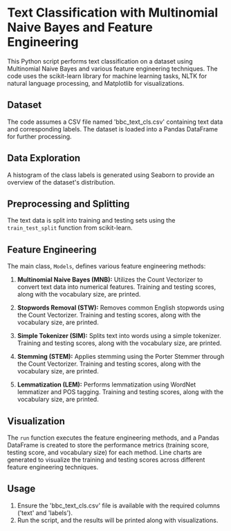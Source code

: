 # Text Classification with Multinomial Naive Bayes and Feature Engineering

This Python script performs text classification on a dataset using Multinomial Naive Bayes and various feature engineering techniques. The code uses the scikit-learn library for machine learning tasks, NLTK for natural language processing, and Matplotlib for visualizations.

## Dataset
The code assumes a CSV file named 'bbc_text_cls.csv' containing text data and corresponding labels. The dataset is loaded into a Pandas DataFrame for further processing.

## Data Exploration
A histogram of the class labels is generated using Seaborn to provide an overview of the dataset's distribution.

## Preprocessing and Splitting
The text data is split into training and testing sets using the `train_test_split` function from scikit-learn.

## Feature Engineering
The main class, `Models`, defines various feature engineering methods:

1. **Multinomial Naive Bayes (MNB):** Utilizes the Count Vectorizer to convert text data into numerical features. Training and testing scores, along with the vocabulary size, are printed.

2. **Stopwords Removal (STW):** Removes common English stopwords using the Count Vectorizer. Training and testing scores, along with the vocabulary size, are printed.

3. **Simple Tokenizer (SIM):** Splits text into words using a simple tokenizer. Training and testing scores, along with the vocabulary size, are printed.

4. **Stemming (STEM):** Applies stemming using the Porter Stemmer through the Count Vectorizer. Training and testing scores, along with the vocabulary size, are printed.

5. **Lemmatization (LEM):** Performs lemmatization using WordNet lemmatizer and POS tagging. Training and testing scores, along with the vocabulary size, are printed.

## Visualization
The `run` function executes the feature engineering methods, and a Pandas DataFrame is created to store the performance metrics (training score, testing score, and vocabulary size) for each method. Line charts are generated to visualize the training and testing scores across different feature engineering techniques.

## Usage
1. Ensure the 'bbc_text_cls.csv' file is available with the required columns ('text' and 'labels').
2. Run the script, and the results will be printed along with visualizations.
